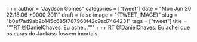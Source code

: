 
+++
author = "Jaydson Gomes"
categories = ["tweet"]
date = "Mon Jun 20 22:18:06 +0000 2011"
draft = false
image = "{TWEET_IMAGE}"
slug = "b0ef7ad9ab2b145c685f787960f42c9ad7464231"
tags = ["tweet"]
title = """RT @DanielChaves: Eu ache..."""
+++
RT @DanielChaves: Eu achei que os caras do Jackass fossem imortais.
